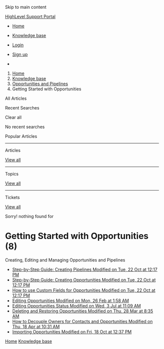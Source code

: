 Skip to main content

[ HighLevel Support Portal ](https://help.gohighlevel.com)

  * [ Home ](/support/home)
  * [ Knowledge base ](/support/solutions)

  * [Login](/support/login)
  * [Sign up](/support/signup)
  * 

  1. [Home](/support/home)
  2. [Knowledge base](/support/solutions)
  3. [Opportunities and Pipelines](/support/solutions/48000449589)
  4. Getting Started with Opportunities

All  Articles 

Recent Searches

Clear all

No recent searches

Popular Articles

* * *

Articles

[View all](/support/search/solutions)

* * *

Topics

[View all](/support/search/topics)

* * *

Tickets

[View all](/support/search/tickets)

Sorry! nothing found for   

# Getting Started with Opportunities (8)

Creating, Editing and Managing Opportunities and Pipelines

  * [ Step-by-Step Guide: Creating Pipelines Modified on Tue, 22 Oct at 12:17 PM  ](/support/solutions/articles/155000001985-step-by-step-guide-creating-pipelines)
  * [ Step-by-Step Guide: Creating Opportunities Modified on Tue, 22 Oct at 12:17 PM  ](/support/solutions/articles/155000001999-step-by-step-guide-creating-opportunities)
  * [ How to use Custom Fields for Opportunities Modified on Tue, 22 Oct at 12:17 PM  ](/support/solutions/articles/155000000521-how-to-use-custom-fields-for-opportunities)
  * [ Editing Opportunities Modified on Mon, 26 Feb at 1:58 AM  ](/support/solutions/articles/155000002001-editing-opportunities)
  * [ Editing Opportunities Status Modified on Wed, 3 Jul at 11:09 AM  ](/support/solutions/articles/48000982199-editing-opportunities-status)
  * [ Deleting and Restoring Opportunities Modified on Thu, 28 Mar at 8:35 AM  ](/support/solutions/articles/155000002041-deleting-and-restoring-opportunities)
  * [ How to Decouple Owners for Contacts and Opportunities Modified on Thu, 18 Apr at 10:31 AM  ](/support/solutions/articles/155000002273-how-to-decouple-owners-for-contacts-and-opportunities)
  * [ Importing Opportunities Modified on Fri, 18 Oct at 12:37 PM  ](/support/solutions/articles/155000002517-importing-opportunities)

[Home](/support/home) [Knowledge base](/support/solutions)
